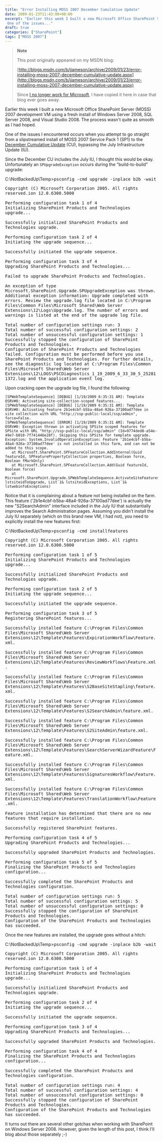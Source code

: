 ```yaml
---
title: "Error Installing MOSS 2007 December Cumulative Update"
date: 2009-01-23T11:43:00+08:00
excerpt: "Earlier this week I built a new Microsoft Office SharePoint Server (MOSS) 2007 development VM using a fresh install of Windows Server 2008, SQL Server 2008, and Visual Studio 2008. The process wasn't quite as smooth as I had hoped. 
 One of the issues..."
draft: true
categories: ["SharePoint"]
tags: ["MOSS 2007"]
---
```


> **Note**
> 
> 
> 	This post originally appeared on my MSDN blog:
> 
> 
> 
> [http://blogs.msdn.com/b/jjameson/archive/2009/01/23/error-installing-moss-2007-december-cumulative-update.aspx](http://blogs.msdn.com/b/jjameson/archive/2009/01/23/error-installing-moss-2007-december-cumulative-update.aspx)
> 
> 
> Since
> 	[I no longer work for Microsoft](/blog/jjameson/2011/09/02/last-day-with-microsoft), I have copied it here in case that blog 
> 	ever goes away.


Earlier this week I built a new Microsoft Office SharePoint Server (MOSS) 2007  development VM using a fresh install of Windows Server 2008, SQL Server 2008, and  Visual Studio 2008. The process wasn't quite as smooth as I had hoped.

One of the issues I encountered occurs when you attempt to go straight from a  slipstreamed install of MOSS 2007 Service Pack 1 (SP1) to the [December Cumulative Update](http://support.microsoft.com/kb/960011)  (CU), bypassing the July Infrastructure Update (IU).

Since the December CU includes the July IU, I thought this would be okay. Unfortunately  an `SPUpgradeException` occurs during the "build-to-build" upgrade:


C:\NotBackedUp\Temp&gt;<kbd>psconfig -cmd upgrade -inplace b2b -wait</kbd>

<samp>Copyright (C) Microsoft Corporation 2005. All rights reserved.ion 12.0.6300.5000<br><br>Performing configuration task 1 of 4<br>Initializing SharePoint Products and Technologies upgrade...<br><br>Successfully initialized SharePoint Products and Technologies upgrade.<br><br>Performing configuration task 2 of 4<br>Initiating the upgrade sequence...<br><br>Successfully initiated the upgrade sequence.<br><br>Performing configuration task 3 of 4<br>Upgrading SharePoint Products and Technologies...<br><br>Failed to upgrade SharePoint Products and Technologies.<br><br>An exception of type Microsoft.SharePoint.Upgrade.SPUpgradeException was thrown. Additional exception information: Upgrade completed with errors. Review the upgrade.log file located in C:\Program Files\Common Files\Microsoft Shared\Web Server Extensions\12\Logs\Upgrade.log. The number of errors and warnings is listed at the end of the upgrade log file.<br><br>Total number of configuration settings run: 3<br>Total number of successful configuration settings: 2<br>Total number of unsuccessful configuration settings: 1<br>Successfully stopped the configuration of SharePoint Products and Technologies.<br>Configuration of SharePoint Products and Technologies failed. Configuration must be performed before you use SharePoint Products and Technologies. For further details, see the diagnostic log located at C:\Program Files\Common Files\Microsoft Shared\Web Server Extensions\12\LOGS\PSCDiagnostics_1_19_2009_6_33_30_5_252811372.log and the application event log.<br></samp>


Upon cracking open the upgrade log file, I found the following:



```
[SPWebTemplateSequence] [DEBUG] [1/19/2009 6:35:31 AM]: Template OSRV#0: Activating site-collection-scoped features...
[SPWebTemplateSequence] [DEBUG] [1/19/2009 6:35:31 AM]: Template OSRV#0: Activating feature 2b1e4cbf-b5ba-48a4-926a-37100ad77dee in site collection with URL "http://ssp-public-local/ssp/admin", force=False.
[SPWebTemplateSequence] [ERROR] [1/19/2009 6:35:31 AM]: Template OSRV#0: Exception thrown in activating SPSite scoped features for SPSite with URL "http://ssp-public-local/ssp/admin" (Id=9774ded8-a54e-49e7-b010-7f741446e28f). Skipping this SPSite for template upgrade.  Exception: System.InvalidOperationException: Feature '2b1e4cbf-b5ba-48a4-926a-37100ad77dee' is not installed in this farm, and can not be added to this scope.
   at Microsoft.SharePoint.SPFeatureCollection.AddInternal(Guid featureId, SPFeaturePropertyCollection properties, Boolean force, Boolean fMarkOnly)
   at Microsoft.SharePoint.SPFeatureCollection.Add(Guid featureId, Boolean force)
   at Microsoft.SharePoint.Upgrade.SPWebTemplateSequence.ActivateSiteFeatures(List`1 lstsiteidToUpgrade, List`1& lstsiteidExceptions, List`1& lstwebinfoExceptions)
```



Notice that it is complaining about a feature not being installed on the farm.  This feature ('2b1e4cbf-b5ba-48a4-926a-37100ad77dee') is actually the new "S2SearchAdmin"  interface included in the July IU that substantially improves the Search Administration  pages. Assuming you didn't install the July IU separately (which on this brand new  VM, I had not), you need to explicitly install the new features first:


C:\NotBackedUp\Temp&gt;<kbd>psconfig -cmd installfeatures</kbd>

<samp>Copyright (C) Microsoft Corporation 2005. All rights reserved.ion 12.0.6300.5000<br><br>Performing configuration task 1 of 5<br>Initializing SharePoint Products and Technologies upgrade...<br><br>Successfully initialized SharePoint Products and Technologies upgrade.<br><br>Performing configuration task 2 of 5<br>Initiating the upgrade sequence...<br><br>Successfully initiated the upgrade sequence.<br><br>Performing configuration task 3 of 5<br>Registering SharePoint features...<br><br>Successfully installed feature C:\Program Files\Common Files\Microsoft Shared\Web Server Extensions\12\Template\Features\ExpirationWorkflow\Feature.xml.<br><br>Successfully installed feature C:\Program Files\Common Files\Microsoft Shared\Web Server Extensions\12\Template\Features\ReviewWorkflows\Feature.xml.<br><br>Successfully installed feature C:\Program Files\Common Files\Microsoft Shared\Web Server Extensions\12\Template\Features\S2BaseSiteStapling\feature.xml.<br><br>Successfully installed feature C:\Program Files\Common Files\Microsoft Shared\Web Server Extensions\12\Template\Features\S2SearchAdmin\feature.xml.<br><br>Successfully installed feature C:\Program Files\Common Files\Microsoft Shared\Web Server Extensions\12\Template\Features\S2SiteAdmin\feature.xml.<br><br>Successfully installed feature C:\Program Files\Common Files\Microsoft Shared\Web Server Extensions\12\Template\Features\SearchServerWizardFeature\Feature.xml.<br><br>Successfully installed feature C:\Program Files\Common Files\Microsoft Shared\Web Server Extensions\12\Template\Features\SignaturesWorkflow\Feature.xml.<br><br>Successfully installed feature C:\Program Files\Common Files\Microsoft Shared\Web Server Extensions\12\Template\Features\TranslationWorkflow\Feature.xml.<br><br>Feature installation has determined that there are no new features that require installation.<br><br>Successfully registered SharePoint features.<br><br>Performing configuration task 4 of 5<br>Upgrading SharePoint Products and Technologies...<br><br>Successfully upgraded SharePoint Products and Technologies.<br><br>Performing configuration task 5 of 5<br>Finalizing the SharePoint Products and Technologies configuration...<br><br>Successfully completed the SharePoint Products and Technologies configuration.<br><br>Total number of configuration settings run: 5<br>Total number of successful configuration settings: 5<br>Total number of unsuccessful configuration settings: 0<br>Successfully stopped the configuration of SharePoint Products and Technologies.<br>Configuration of the SharePoint Products and Technologies has succeeded.<br></samp>


Once the new features are installed, the upgrade goes without a hitch:


C:\NotBackedUp\Temp&gt;<kbd>psconfig -cmd upgrade -inplace b2b -wait</kbd>

<samp>Copyright (C) Microsoft Corporation 2005. All rights reserved.ion 12.0.6300.5000<br><br>Performing configuration task 1 of 4<br>Initializing SharePoint Products and Technologies upgrade...<br><br>Successfully initialized SharePoint Products and Technologies upgrade.<br><br>Performing configuration task 2 of 4<br>Initiating the upgrade sequence...<br><br>Successfully initiated the upgrade sequence.<br><br>Performing configuration task 3 of 4<br>Upgrading SharePoint Products and Technologies...<br><br>Successfully upgraded SharePoint Products and Technologies.<br><br>Performing configuration task 4 of 4<br>Finalizing the SharePoint Products and Technologies configuration...<br><br>Successfully completed the SharePoint Products and Technologies configuration.<br><br>Total number of configuration settings run: 4<br>Total number of successful configuration settings: 4<br>Total number of unsuccessful configuration settings: 0<br>Successfully stopped the configuration of SharePoint Products and Technologies.<br>Configuration of the SharePoint Products and Technologies has succeeded.</samp>


It turns out there are several other gotchas when working with SharePoint on  Windows Server 2008. However, given the length of this post, I think I'll blog about  those separately ;-)

